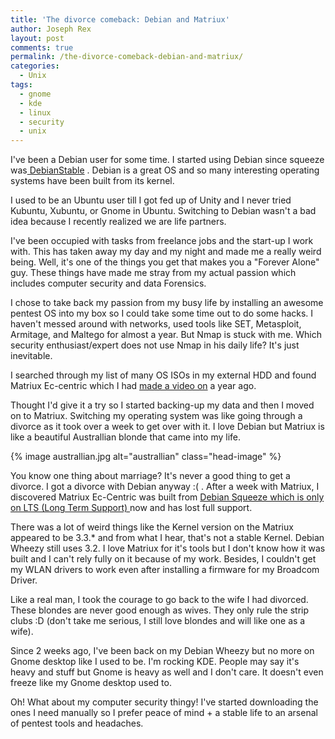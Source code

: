 ```yaml
---
title: 'The divorce comeback: Debian and Matriux'
author: Joseph Rex
layout: post
comments: true
permalink: /the-divorce-comeback-debian-and-matriux/
categories:
  - Unix
tags:
  - gnome
  - kde
  - linux
  - security
  - unix
---
```

I've been a Debian user for some time. I started using Debian since squeeze was<a href="https://wiki.debian.org/DebianStable" target="_blank"> DebianStable</a> . Debian is a great OS and so many interesting operating systems have been built from its kernel.

I used to be an Ubuntu user till I got fed up of Unity and I never tried Kubuntu, Xubuntu, or Gnome in Ubuntu. Switching to Debian wasn't a bad idea because I recently realized we are life partners.

I've been occupied with tasks from freelance jobs and the start-up I work with. This has taken away my day and my night and made me a really weird being. Well, it's one of the things you get that makes you a "Forever Alone" guy. These things have made me stray from my actual passion which includes computer security and data Forensics.

I chose to take back my passion from my busy life by installing an awesome pentest OS into my box so I could take some time out to do some hacks. I haven't messed around with networks, used tools like SET, Metasploit, Armitage, and Maltego for almost a year. But Nmap is stuck with me. Which security enthusiast/expert does not use Nmap in his daily life? It's just inevitable.

I searched through my list of many OS ISOs in my external HDD and found Matriux Ec-centric which I had <a href="https://www.youtube.com/watch?v=z3hdPlzXJdU" target="_blank">made a video on</a> a year ago.

Thought I'd give it a try so I started backing-up my data and then I moved on to Matriux. Switching my operating system was like going through a divorce as it took over a week to get over with it. I love Debian but Matriux is like a beautiful Australlian blonde that came into my life.

{% image australlian.jpg alt="australlian" class="head-image" %}

You know one thing about marriage? It's never a good thing to get a divorce. I got a divorce with Debian anyway :( . After a week with Matriux, I discovered Matriux Ec-Centric was built from <a href="https://www.debian.org/News/2014/20140424" target="_blank">Debian Squeeze which is only on LTS (Long Term Support) </a>now and has lost full support.

There was a lot of weird things like the Kernel version on the Matriux appeared to be 3.3.* and from what I hear, that's not a stable Kernel. Debian Wheezy still uses 3.2. I love Matriux for it's tools but I don't know how it was built and I can't rely fully on it because of my work. Besides, I couldn't get my WLAN drivers to work even after installing a firmware for my Broadcom Driver.

Like a real man, I took the courage to go back to the wife I had divorced. These blondes are never good enough as wives. They only rule the strip clubs :D (don't take me serious, I still love blondes and will like one as a wife).

Since 2 weeks ago, I've been back on my Debian Wheezy but no more on Gnome desktop like I used to be. I'm rocking KDE. People may say it's heavy and stuff but Gnome is heavy as well and I don't care. It doesn't even freeze like my Gnome desktop used to.

Oh! What about my computer security thingy! I've started downloading the ones I need manually so I prefer peace of mind + a stable life to an arsenal of pentest tools and headaches.